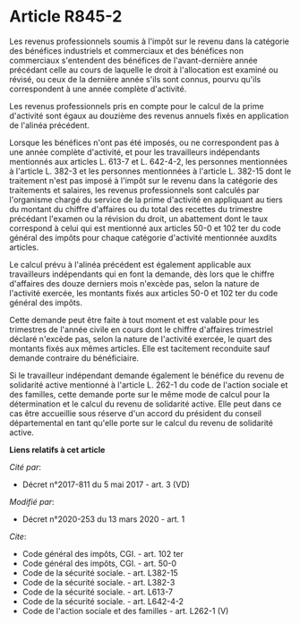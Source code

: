 # Article R845-2

Les revenus professionnels soumis à l'impôt sur le revenu dans la catégorie des bénéfices industriels et commerciaux et des
bénéfices non commerciaux s'entendent des bénéfices de l'avant-dernière année précédant celle au cours de laquelle le droit à
l'allocation est examiné ou révisé, ou ceux de la dernière année s'ils sont connus, pourvu qu'ils correspondent à une année
complète d'activité. 

Les revenus professionnels pris en compte pour le calcul de la prime d'activité sont égaux au douzième des revenus annuels
fixés en application de l'alinéa précédent. 

Lorsque les bénéfices n'ont pas été imposés, ou ne correspondent pas à une année complète d'activité, et pour les
travailleurs indépendants mentionnés aux articles L. 613-7 et L. 642-4-2, les personnes mentionnées à l'article L. 382-3 et
les personnes mentionnées à l'article L. 382-15 dont le traitement n'est pas imposé à l'impôt sur le revenu dans la catégorie
des traitements et salaires, les revenus professionnels sont calculés par l'organisme chargé du service de la prime
d'activité en appliquant au tiers du montant du chiffre d'affaires ou du total des recettes du trimestre précédant l'examen
ou la révision du droit, un abattement dont le taux correspond à celui qui est mentionné aux articles 50-0 et 102 ter du code
général des impôts pour chaque catégorie d'activité mentionnée auxdits articles. 

Le calcul prévu à l'alinéa précédent est également applicable aux travailleurs indépendants qui en font la demande, dès lors
que le chiffre d'affaires des douze derniers mois n'excède pas, selon la nature de l'activité exercée, les montants fixés aux
articles 50-0 et 102 ter du code général des impôts. 

Cette demande peut être faite à tout moment et est valable pour les trimestres de l'année civile en cours dont le chiffre
d'affaires trimestriel déclaré n'excède pas, selon la nature de l'activité exercée, le quart des montants fixés aux mêmes
articles. Elle est tacitement reconduite sauf demande contraire du bénéficiaire. 

Si le travailleur indépendant demande également le bénéfice du revenu de solidarité active mentionné à l'article L. 262-1 du
code de l'action sociale et des familles, cette demande porte sur le même mode de calcul pour la détermination et le calcul
du revenu de solidarité active. Elle peut dans ce cas être accueillie sous réserve d'un accord du président du conseil
départemental en tant qu'elle porte sur le calcul du revenu de solidarité active.

**Liens relatifs à cet article**

_Cité par_:

  - Décret n°2017-811 du 5 mai 2017 - art. 3 (VD)

_Modifié par_:

  - Décret n°2020-253 du 13 mars 2020 - art. 1

_Cite_:

  - Code général des impôts, CGI. - art. 102 ter
  - Code général des impôts, CGI. - art. 50-0
  - Code de la sécurité sociale. - art. L382-15
  - Code de la sécurité sociale. - art. L382-3
  - Code de la sécurité sociale. - art. L613-7
  - Code de la sécurité sociale. - art. L642-4-2
  - Code de l'action sociale et des familles - art. L262-1 (V)
